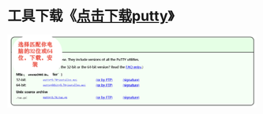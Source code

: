 # 工具下载《[点击下载putty](https://www.chiark.greenend.org.uk/~sgtatham/putty/releases/0.74.html)》
![xm1](doc/100.png)
